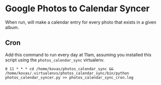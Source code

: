 # Google Photos to Calendar Syncer

When run, will make a calendar entry for every photo that exists in a given
album.

## Cron

Add this command to run every day at 11am, assuming you installed this script
using the `photos_calendar_sync` virtualenv.

```
0 11 * * * cd /home/kovas/photos_calendar_sync && /home/kovas/.virtualenvs/photos_calendar_sync/bin/python photos_calendar_syncer.py >> photos_calendar_sync_cron.log
```
